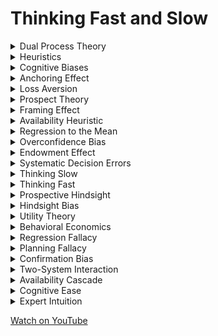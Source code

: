 # Thinking Fast and Slow
<details>

<summary>Dual Process Theory</summary>

- The brain uses two thinking systems: System 1 (intuitive) and System 2 (deliberative).

- System 1 operates automatically and quickly, while System 2 is slower and more analytical.

- Understanding these systems helps explain thinking processes.

</details>

<details>

<summary>Heuristics</summary>

- Mental shortcuts that simplify decision-making.

- Heuristics can lead to cognitive biases and errors in judgment.

- Heuristics are efficient but not always accurate.

</details>

<details>

<summary>Cognitive Biases</summary>

- Systematic patterns of deviation from rationality in judgment.

- Cognitive biases often lead to irrational decision-making.

- Examples include confirmation bias and availability heuristic.

</details>

<details>

<summary>Anchoring Effect</summary>

- The tendency to rely heavily on the first piece of information encountered when making decisions.

- Initial information (the anchor) influences subsequent judgments.

- Anchoring can lead to biased decisions.

</details>

<details>

<summary>Loss Aversion</summary>

- The tendency to prefer avoiding losses over acquiring equivalent gains.

- Loss aversion can lead to irrational risk-averse behavior.

- It plays a role in decision-making under uncertainty.

</details>

<details>

<summary>Prospect Theory</summary>

- A model for understanding how people make choices under risk and uncertainty.

- It explains deviations from rational choice theory, such as risk aversion and the framing effect.

- Prospect theory is a key concept in behavioral economics.

</details>

<details>

<summary>Framing Effect</summary>

- The way information is presented (framed) can influence decision-making.

- People react differently to the same information depending on how it is presented.

- Framing can lead to biased judgments.

</details>

<details>

<summary>Availability Heuristic</summary>

- The tendency to overestimate the importance of information that is readily available.

- Recent, vivid, or memorable events are given more weight in decision-making.

- Availability can lead to biases in risk assessment.

</details>

<details>

<summary>Regression to the Mean</summary>

- The phenomenon where exceptional or extreme outcomes tend to move closer to the average over time.

- Understanding regression to the mean is important in interpreting data and making predictions.

- It can lead to misinterpretation of patterns.

</details>

<details>

<summary>Overconfidence Bias</summary>

- The tendency to overestimate one's own abilities or the accuracy of one's beliefs.

- Overconfidence can lead to poor decision-making and excessive risk-taking.

- It's a common cognitive bias.

</details>

<details>

<summary>Endowment Effect</summary>

- People tend to value items they own more than equivalent items they do not own.

- The endowment effect can lead to suboptimal decisions in trading and negotiation.

- It's a psychological bias in economics and behavioral science.

</details>

<details>

<summary>Systematic Decision Errors</summary>

- Predictable errors in decision-making that stem from cognitive biases.

- Examples include confirmation bias, anchoring, and availability heuristic.

- Awareness of these errors can improve decision quality.

</details>

<details>

<summary>Thinking Slow</summary>

- Engaging in slow, deliberate, and analytical thinking (System 2).

- Thinking slow is valuable for complex decision-making and problem-solving.

- It involves careful consideration and conscious effort.

</details>

<details>

<summary>Thinking Fast</summary>

- Quick, intuitive, and automatic thinking (System 1).

- Thinking fast is useful for everyday decisions but can lead to cognitive biases.

- It's a fundamental aspect of human cognition.

</details>

<details>

<summary>Prospective Hindsight</summary>

- Imagining that you knew the outcome of an event before it occurred.

- Prospective hindsight can lead to a false sense of foreseeability.

- It's related to the hindsight bias.

</details>

<details>

<summary>Hindsight Bias</summary>

- The tendency to see events as having been predictable after they have already occurred.

- Hindsight bias can lead to overconfidence in our judgment of past events.

- It affects how we evaluate decision-makers.

</details>

<details>

<summary>Utility Theory</summary>

- A model for measuring and maximizing utility (satisfaction or well-being) in decision-making.

- Utility theory is used in economics and psychology to understand preferences.

- It underlies many decision-making models.

</details>

<details>

<summary>Behavioral Economics</summary>

- A field that combines insights from psychology and economics to study human decision-making.

- Behavioral economics explores how cognitive biases influence economic choices.

- It has practical applications in policy and marketing.

</details>

<details>

<summary>Regression Fallacy</summary>

- Mistakenly attributing the regression to the mean to a causal factor.

- The regression fallacy can lead to incorrect conclusions about cause and effect.

- It's important in analyzing data and making inferences.

</details>

<details>

<summary>Planning Fallacy</summary>

- The tendency to underestimate the time, costs, and risks of future actions and overestimate the benefits.

- The planning fallacy can lead to overly optimistic project estimates.

- It's a common cognitive bias.

</details>

<details>

<summary>Confirmation Bias</summary>

- The tendency to seek and interpret information that confirms one's preconceptions.

- Confirmation bias can lead to the disregard of conflicting evidence.

- It's a prevalent cognitive bias.

</details>

<details>

<summary>Two-System Interaction</summary>

- System 1 and System 2 interact in decision-making.

- System 1 often generates intuitions, which System 2 can accept, modify, or reject.

- Understanding their interaction is key to rational thinking.

</details>

<details>

<summary>Availability Cascade</summary>

- A self-reinforcing process where public opinion is influenced by the repetition of a particular belief or story.

- Availability cascades can lead to widespread beliefs based on limited information.

- It's relevant in the spread of misinformation.

</details>

<details>

<summary>Cognitive Ease</summary>

- The state of mind when information processing is effortless and comfortable.

- Cognitive ease can lead to reliance on heuristics and biases.

- It influences how information is processed.

</details>

<details>

<summary>Expert Intuition</summary>

- The intuitive judgments of experts based on their extensive experience.

- Expert intuition is often accurate and relies on pattern recognition.

- It's a valuable aspect of decision-making.

</details>


<a href="https://www.youtube.com/watch?v=E-FJMpwwxms&list=PLDLrZRydP0jWIdHr_tTiBuyih5YHNvKWd&pp=iAQB" target="_blank">Watch on YouTube</a>
